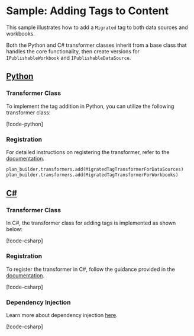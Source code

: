 # Sample: Adding Tags to Content

This sample illustrates how to add a `Migrated` tag to both data sources and workbooks.

Both the Python and C# transformer classes inherit from a base class that handles the core functionality, then create versions for `IPublishableWorkbook` and `IPublishableDataSource`.

## [Python](#tab/Python)

### Transformer Class

To implement the tag addition in Python, you can utilize the following transformer class:

[!code-python[](../../../../examples/Python.ExampleApplication/hooks/transformers/migrated_tag_transformer.py)]

### Registration

For detailed instructions on registering the transformer, refer to the [documentation](~/samples/index.md?tabs=Python#hook-registration).

[//]: <> (Adding this as code as regions are not supported in python snippets)
```Python
plan_builder.transformers.add(MigratedTagTransformerForDataSources)
plan_builder.transformers.add(MigratedTagTransformerForWorkbooks)
```

## [C#](#tab/CSharp)

### Transformer Class

In C#, the transformer class for adding tags is implemented as shown below:

[!code-csharp[](../../../../examples/Csharp.ExampleApplication/Hooks/Transformers/MigratedTagTransformer.cs#class)]

### Registration

To register the transformer in C#, follow the guidance provided in the [documentation](~/samples/index.md?tabs=CSharp#hook-registration).

[!code-csharp[](../../../../examples/Csharp.ExampleApplication/MyMigrationApplication.cs#MigratedTagTransformer-Registration)]

### Dependency Injection

Learn more about dependency injection [here](~/articles/dependency_injection.md).

[!code-csharp[](../../../../examples/Csharp.ExampleApplication/Program.cs#MigratedTagTransformer-DI)]

